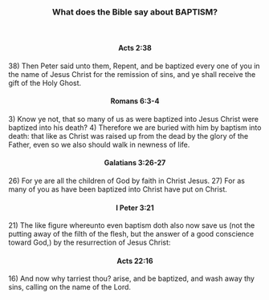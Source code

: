 <h3 style="text-align: center;">What does the Bible say about BAPTISM?</h3>
<br/>
<h4 style="text-align: center;">Acts 2:38</h4>
38) Then Peter said unto them, Repent, and be baptized every one of you in the name of Jesus Christ for the remission of sins, and ye shall receive the gift of the Holy Ghost.
<br/>
<h4 style="text-align: center;">Romans 6:3-4</h4>
3) Know ye not, that so many of us as were baptized into Jesus Christ were baptized into his death?  
4) Therefore we are buried with him by baptism into death: that like as Christ was raised up from the dead by the glory of the Father, even so we also should walk in newness of life.
<br/>
<h4 style="text-align: center;">Galatians 3:26-27</h4>
26) For ye are all the children of God by faith in Christ Jesus.  
27) For as many of you as have been baptized into Christ have put on Christ.
<br/>
<h4 style="text-align: center;">I Peter 3:21</h4>
21) The like figure whereunto even baptism doth also now save us (not the putting away of the filth of the flesh, but the answer of a good conscience toward God,) by the resurrection of Jesus Christ:
<br/>
<h4 style="text-align: center;">Acts 22:16</h4>
16) And now why tarriest thou? arise, and be baptized, and wash away thy sins, calling on the name of the Lord.
